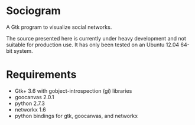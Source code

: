 Sociogram
=========

A Gtk program to visualize social networks.

The source presented here is currently under heavy development and not suitable for production use. It has only been tested on an Ubuntu 12.04 64-bit system.

Requirements
============

* Gtk+ 3.6 with gobject-introspection (gi) libraries
* goocanvas 2.0.1
* python 2.7.3
* networkx 1.6
* python bindings for gtk, goocanvas, and networkx
